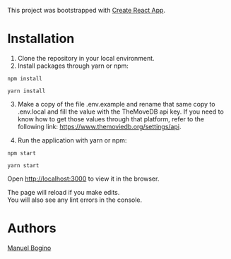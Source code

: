 This project was bootstrapped with [Create React App](https://github.com/facebook/create-react-app).

# Installation

1. Clone the repository in your local environment.
2. Install packages through yarn or npm:

```
npm install
```

```
yarn install
```

3. Make a copy of the file .env.example and rename that same copy to .env.local and fill the value <api-key> with the TheMoveDB api key. If you need to know how to get those values through that platform, refer to the following link: https://www.themoviedb.org/settings/api.

4. Run the application with yarn or npm:

```
npm start
```

```
yarn start
```

Open [http://localhost:3000](http://localhost:3000) to view it in the browser.

The page will reload if you make edits.<br />
You will also see any lint errors in the console.

# Authors

[Manuel Bogino](https://github.com/manuelbogino95)
